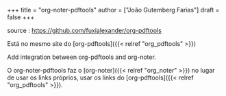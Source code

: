 +++
title = "org-noter-pdftools"
author = ["João Gutemberg Farias"]
draft = false
+++

source
: <https://github.com/fuxialexander/org-pdftools>

Está no mesmo site do [org-pdftools]({{< relref "org_pdftools" >}})

Add integration between org-pdftools and org-noter.

O org-noter-pdftools faz o [org-noter]({{< relref "org_noter" >}}) no lugar de usar os links próprios, usar os links do [org-pdftools]({{< relref "org_pdftools" >}}).
